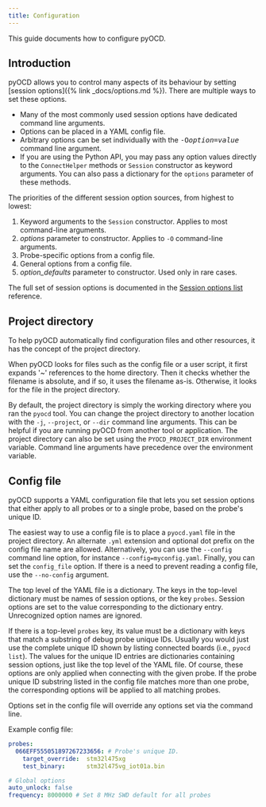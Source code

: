 ```yaml
---
title: Configuration
---
```


This guide documents how to configure pyOCD.

## Introduction

pyOCD allows you to control many aspects of its behaviour by setting
[session options]({% link _docs/options.md %}). There are multiple ways to set these options.

- Many of the most commonly used session options have dedicated command line arguments.
- Options can be placed in a YAML config file.
- Arbitrary options can be set individually with the <tt>-O<i>option</i>=<i>value</i></tt> command line argument.
- If you are using the Python API, you may pass any option values directly
    to the `ConnectHelper` methods or `Session` constructor as keyword arguments. You can also
    pass a dictionary for the `options` parameter of these methods.

The priorities of the different session option sources, from highest to lowest:

1. Keyword arguments to the `Session` constructor. Applies to most command-line arguments.
2. _options_ parameter to constructor. Applies to `-O` command-line arguments.
3. Probe-specific options from a config file.
4. General options from a config file.
5. _option_defaults_ parameter to constructor. Used only in rare cases.

<div class="alert alert-info">
<p>
The full set of session options is documented in the
<a href="{% link _docs/options.md %}">Session options list</a> reference.
</p>
</div>

## Project directory

To help pyOCD automatically find configuration files and other resources, it has the concept of
the project directory.

When pyOCD looks for files such as the config file or a user script, it first expands '~'
references to the home directory. Then it checks whether the filename is absolute, and if so, it
uses the filename as-is. Otherwise, it looks for the file in the project directory.

By default, the project directory is simply the working directory where you ran the `pyocd` tool.
You can change the project directory to another location with the `-j`, `--project`, or `--dir` command line
arguments. This can be helpful if you are running pyOCD from another tool or application. The project
directory can also be set using the `PYOCD_PROJECT_DIR` environment variable. Command line arguments
have precedence over the environment variable.

## Config file

pyOCD supports a YAML configuration file that lets you set session options that either apply to
all probes or to a single probe, based on the probe's unique ID.

The easiest way to use a config file is to place a `pyocd.yaml` file in the project directory.
An alternate `.yml` extension and
optional dot prefix on the config file name are allowed. Alternatively, you can use the
`--config` command line option, for instance `--config=myconfig.yaml`. Finally, you can set the
`config_file` option. If there is a need to prevent reading a config file, use the `--no-config`
argument.

The top level of the YAML file is a dictionary. The keys in the top-level dictionary must be names
of session options, or the key `probes`. Session options are set to the value corresponding to the
dictionary entry. Unrecognized option names are ignored.

If there is a top-level `probes` key, its value must be a dictionary with keys that match a
substring of debug probe unique IDs. Usually you would just use the complete unique ID shown by
listing connected boards (i.e., `pyocd list`). The values for the unique ID entries are
dictionaries containing session options, just like the top level of the YAML file. Of course, these
options are only applied when connecting with the given probe. If the probe unique ID
substring listed in the config file matches more than one probe, the corresponding options
will be applied to all matching probes.

Options set in the config file will override any options set via the command line.

Example config file:
````yaml
probes:
  066EFF555051897267233656: # Probe's unique ID.
    target_override:  stm32l475xg
    test_binary:      stm32l475vg_iot01a.bin

# Global options
auto_unlock: false
frequency: 8000000 # Set 8 MHz SWD default for all probes
````


